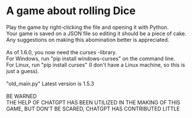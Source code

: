 # A game about rolling Dice

Play the game by right-clicking the file and opening it with Python.</br>
Your game is saved on a JSON file so editing it should be a piece of cake.</br>
Any suggestions on making this abomination better is appreciated.</br>
</br>
As of 1.6.0, you now need the curses -library.</br>
For Windows, run "pip install windows-curses" on the command line.</br>
For Linux, run "pip install curses" (I don't have a Linux machine, so this is just a guess).</br>
</br>
"old_main.py" Latest version is 1.5.3</br>
</br>
BE WARNED</br>
THE HELP OF CHATGPT HAS BEEN UTILIZED IN THE MAKING OF THIS GAME, BUT DON'T BE SCARED, CHATGPT HAS CONTRIBUTED LITTLE

